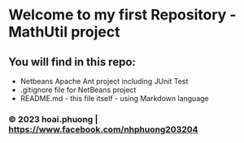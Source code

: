 # Welcome to my first Repository - MathUtil project
## You will find in this repo:
* Netbeans Apache Ant project including JUnit Test
* .gitignore file for NetBeans project
* README.md - this file itself - using Markdown language
### © 2023 hoai.phuong | https://www.facebook.com/nhphuong203204